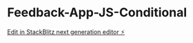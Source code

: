 # Feedback-App-JS-Conditional

[Edit in StackBlitz next generation editor ⚡️](https://stackblitz.com/~/github.com/kuldeepit/Feedback-App-JS-Conditional)